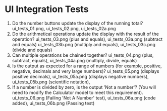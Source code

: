 # UI Integration Tests

1. Do the number buttons update the display of the running total?
   ui_tests_01.png, ui_tests_02.png, ui_tests_02a.png
2. Do the arithmetical operations update the display with the result of the operation?
    ui_tests_03.png (plus and equals), ui_tests_03a.png (subtract and equals)
    ui_tests_03b.png (multiply and equals), ui_tests_03c.png (divide and equals)
3. Can multiple operations be chained together?
    ui_tests_04.png (plus, subtract, equals), ui_tests_04a.png (multiply, divide, equals)
4. Is the output as expected for a range of numbers (for example, positive, negative, decimals and very large numbers)?
    ui_tests_05.png (displays positive decimals), ui_tests_05a.png (displays negative numbers),
    ui_tests_05b.png (scientific notation),
5. If a number is divided by zero, is the output 'Not a number'? (You will need to modify the Calculator model to meet this requirement).
    ui_tests_06.png (Failing 'Not A Number' test), ui_tests_06a.png (code added),
    ui_tests_06b.png (Passing test)
